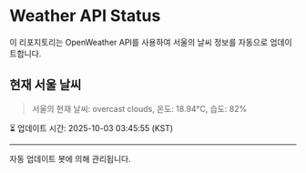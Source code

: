 
# Weather API Status

이 리포지토리는 OpenWeather API를 사용하여 서울의 날씨 정보를 자동으로 업데이트합니다.

## 현재 서울 날씨
> 서울의 현재 날씨: overcast clouds, 온도: 18.94°C, 습도: 82%

⏳ 업데이트 시간: 2025-10-03 03:45:55 (KST)

---
자동 업데이트 봇에 의해 관리됩니다.
